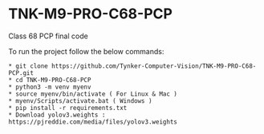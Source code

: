 # TNK-M9-PRO-C68-PCP

Class 68 PCP final code

To run the project follow the below commands:

```
* git clone https://github.com/Tynker-Computer-Vision/TNK-M9-PRO-C68-PCP.git
* cd TNK-M9-PRO-C68-PCP
* python3 -m venv myenv
* source myenv/bin/activate ( For Linux & Mac )
* myenv/Scripts/activate.bat ( Windows )
* pip install -r requirements.txt
* Download yolov3.weights : https://pjreddie.com/media/files/yolov3.weights
```
